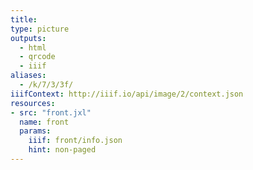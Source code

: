 ```yaml
---
title:
type: picture
outputs:
  - html
  - qrcode
  - iiif
aliases:
  - /k/7/3/3f/
iiifContext: http://iiif.io/api/image/2/context.json
resources:
- src: "front.jxl"
  name: front
  params:
    iiif: front/info.json
    hint: non-paged
---
```

